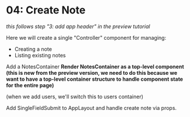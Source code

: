 # 04: Create Note

_this follows step "3: add app header" in the preview tutorial_

Here we will create a single "Controller" component for managing:
- Creating a note
- Listing existing notes

Add a NotesContainer
**Render NotesContainer as a top-level component (this is new from the preview version, we need to do this because we want to have a top-level container structure to handle component state for the entire page)**

(when we add users, we'll switch this to users container)

Add SingleFieldSubmit to AppLayout and handle create note via props.






